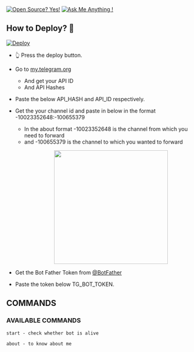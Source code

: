 

[![Open Source? Yes!](https://badgen.net/badge/Open%20Source%20%3F/Yes%21/blue?icon=github)](https://github.com/ALBINPRAVEEN/Autoforwardbot)
[![Ask Me Anything !](https://img.shields.io/badge/Ask%20me-anything-1abc9c.svg)](https://telegram.dog/i_am_albin_praveen)

## How to Deploy? 🤔
[![Deploy](https://www.herokucdn.com/deploy/button.svg)](https://heroku.com/deploy?template=https://github.com/ALBINPRAVEEN/Autoforwardbot)
- 👆 Press the deploy button.

- Go to  [my.telegram.org](https://my.telegram.org/)
     - And get your API ID
     - And API Hashes

- Paste the below API_HASH and API_ID respectively.

- Get the your channel id and paste in below in the format -10023352648:-100655379
     - In the about format -10023352648 is the channel from which you need to forward 
     - and -100655379 is the channel to which you wanted to forward 
[<p align="center"><img src="https://telegra.ph/file/2130bae31fa168ae57224.jpg" width="300">](https://telegram.dog/i_am_albin_praveen)

- Get the Bot Father Token from [@BotFather](https://telegram.dog/botfather)

- Paste the token below TG_BOT_TOKEN.


## COMMANDS
### AVAILABLE COMMANDS 
```
start - check whether bot is alive 

about - to know about me
```


